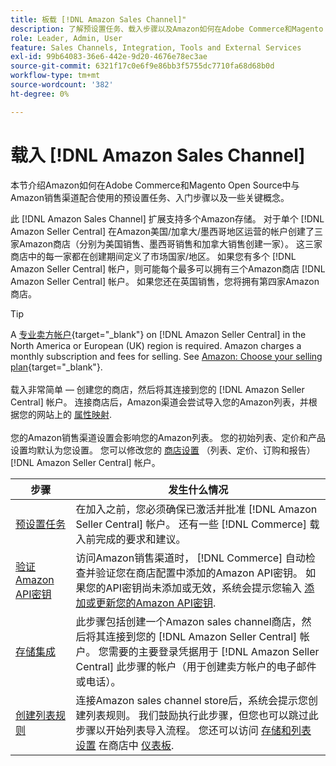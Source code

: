 ```yaml
---
title: 板载 [!DNL Amazon Sales Channel]"
description: 了解预设置任务、载入步骤以及Amazon如何在Adobe Commerce和Magento Open Source中与AmazonSales Channel配合使用。
role: Leader, Admin, User
feature: Sales Channels, Integration, Tools and External Services
exl-id: 99b64083-36e6-442e-9d20-4676e78ec3ae
source-git-commit: 6321f17c0e6f9e86bb3f5755dc7710fa68d68b0d
workflow-type: tm+mt
source-wordcount: '382'
ht-degree: 0%

---
```


# 载入 [!DNL Amazon Sales Channel]

本节介绍Amazon如何在Adobe Commerce和Magento Open Source中与Amazon销售渠道配合使用的预设置任务、入门步骤以及一些关键概念。

此 [!DNL Amazon Sales Channel] 扩展支持多个Amazon存储。 对于单个 [!DNL Amazon Seller Central] 在Amazon美国/加拿大/墨西哥地区运营的帐户创建了三家Amazon商店（分别为美国销售、墨西哥销售和加拿大销售创建一家）。 这三家商店中的每一家都在创建期间定义了市场国家/地区。 如果您有多个 [!DNL Amazon Seller Central] 帐户，则可能每个最多可以拥有三个Amazon商店 [!DNL Amazon Seller Central] 帐户。 如果您还在英国销售，您将拥有第四家Amazon商店。

>[!TIP]
>
>A [专业卖方帐户](https://sell.amazon.com/){target="_blank"} on [!DNL Amazon Seller Central] in the North America or European (UK) region is required. Amazon charges a monthly subscription and fees for selling. See [Amazon: Choose your selling plan](https://sell.amazon.com/pricing.html){target="_blank"}.<br><br>
>载入非常简单 — 创建您的商店，然后将其连接到您的 [!DNL Amazon Seller Central] 帐户。
>连接商店后，Amazon渠道会尝试导入您的Amazon列表，并根据您的网站上的 [属性映射](./attributes-view.md).<br><br>
>您的Amazon销售渠道设置会影响您的Amazon列表。 您的初始列表、定价和产品设置均默认为您设置。 您可以修改您的 [商店设置](./ob-store-review.md) （列表、定价、订购和报告） [!DNL Amazon Seller Central] 帐户。

| 步骤 | 发生什么情况 |
|---------------------------------------------------------|-------------------------------------------------------------------------------------------------------------------------------------------------------------------------------------------------------------------------------------------------------------------------------------------------------------------------|
| [预设置任务](./amazon-pre-setup-tasks.md) | 在加入之前，您必须确保已激活并批准 [!DNL Amazon Seller Central] 帐户。 还有一些 [!DNL Commerce] 载入前完成的要求和建议。 |
| [验证Amazon API密钥](./amazon-verify-api-key.md) | 访问Amazon销售渠道时， [!DNL Commerce] 自动检查并验证您在商店配置中添加的Amazon API密钥。 如果您的API密钥尚未添加或无效，系统会提示您输入 [添加或更新您的Amazon API密钥](./amazon-verify-api-key.md). |
| [存储集成](./store-integration.md) | 此步骤包括创建一个Amazon sales channel商店，然后将其连接到您的 [!DNL Amazon Seller Central] 帐户。 您需要的主要登录凭据用于 [!DNL Amazon Seller Central] 此步骤的帐户（用于创建卖方帐户的电子邮件或电话）。 |
| [创建列表规则](./ob-create-listing-rule.md) | 连接Amazon sales channel store后，系统会提示您创建列表规则。 我们鼓励执行此步骤，但您也可以跳过此步骤以开始列表导入流程。 您还可以访问 [存储和列表设置](./ob-store-review.md) 在商店中 [仪表板](./amazon-store-dashboard.md). |
